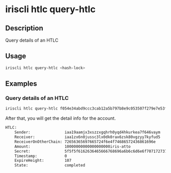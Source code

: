 # iriscli htlc query-htlc

## Description

Query details of an HTLC

## Usage

```bash
iriscli htlc query-htlc <hash-lock>
```

## Examples

### Query details of an HTLC

```bash
iriscli htlc query-htlc f054e34abd9ccc3cab12a5b797b8e9c053507f279e7e53fb3f9f44d178c94b20
```

After that, you will get the detail info for the account.

```bash
HTLC:
    Sender:               iaa19aamjx3xszzxgqhrh0yqd4hkurkea7f646vaym
    Receiver:             iaa1zx6n0jussc3lx0dk0rax6zsk80vgzyy7kyfud5
    ReceiverOnOtherChain: 72656365697665724f6e4f74686572436861696e
    Amount:               10000000000000000000iris-atto
    Secret:               5f5f5f6162636465666768696a6b6c6d6e6f707172737475767778797a5f5f5f
    Timestamp:            0
    ExpireHeight:         107
    State:                completed
```
